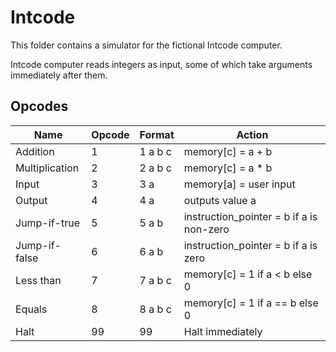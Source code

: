 # Intcode

This folder contains a simulator for the fictional Intcode computer.

Intcode computer reads integers as input, some of which take arguments immediately after them.

## Opcodes

| Name           | Opcode | Format  | Action                                   |
| -------------- | ------ | ------- | ---------------------------------------- |
| Addition       | 1      | 1 a b c | memory[c] = a + b                        |
| Multiplication | 2      | 2 a b c | memory[c] = a * b                        |
| Input          | 3      | 3 a     | memory[a] = user input                   |
| Output         | 4      | 4 a     | outputs value a                          |
| Jump-if-true   | 5      | 5 a b   | instruction_pointer = b if a is non-zero |
| Jump-if-false  | 6      | 6 a b   | instruction_pointer = b if a is zero     |
| Less than      | 7      | 7 a b c | memory[c] = 1 if a < b else 0            |
| Equals         | 8      | 8 a b c | memory[c] = 1 if a == b else 0           |
| Halt           | 99     | 99      | Halt immediately                         |
